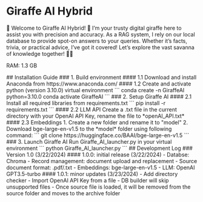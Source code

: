 # Giraffe AI Hybrid
🦒 Welcome to Giraffe AI Hybrid! 🦒
I’m your trusty digital giraffe here to assist you with precision and accuracy. 
As a RAG system, I rely on our local database to provide spot-on answers to your queries. Whether it’s facts, trivia, or practical advice, I’ve got it covered!
Let’s explore the vast savanna of knowledge together! 🌟🦒<br>
<p>
  RAM: 1.3 GB
</p>
## Installation Guide
### 1. Build environment
#### 1.1 Download and install Anaconda from https://www.anaconda.com/
#### 1.2 Create and activate python (version 3.10.0) virtual environment
```
conda create -n GiraffeAI python=3.10.0
conda activate GiraffeAI
```
### 2. Setup Giraffe AI
#### 2.1 Install all required libraries from requirements.txt
```
pip install -r requirements.txt
```
#### 2.2 LLM API 
Create a .txt file in the current directory with your OpenAI API Key, rename the file to *openAI_API.txt*
#### 2.3 Embeddings
1. Create a new folder and rename it to "model"
2. Download bge-large-en-v1.5 to the *model* folder using following command:
```
git clone https://huggingface.co/BAAI/bge-large-en-v1.5
```
### 3. Launch Giraffe AI
Run Giraffe_AI_launcher.py in your virtual environment
```
python Giraffe_AI_launcher.py
```
## Development Log
### Version 1.0 (3/22/2024)
#### 1.0.0: initial release (3/22/2024)
- Databse: Chroma
- Record management: document upload and replacement
- Source document format: .pdf/.txt
- Embeddings: bge-large-en-v1.5
- LLM: OpenAI GPT3.5-turbo
#### 1.0.1: minor updates (3/23/2024)
- Add directory checker
- Import OpenAI API Key from a file
- DB builder will skip unsupported files
- Once source file is loaded, it will be removed from the source folder and moves to the archive folder
